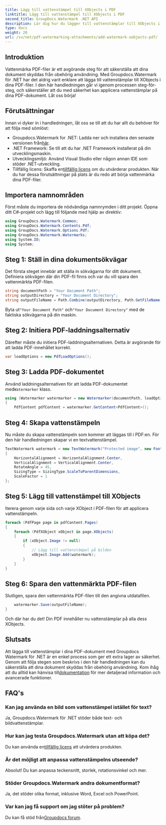 ```yaml
---
title: Lägg till vattenstämpel till XObjects i PDF
linktitle: Lägg till vattenstämpel till XObjects i PDF
second_title: GroupDocs.Watermark .NET API
description: Lär dig hur du lägger till vattenstämplar till XObjects i PDF med Groupdocs.Watermark for .NET. Följ vår steg-för-steg-guide för enkel implementering.
type: docs
weight: 20
url: /sv/net/pdf-watermarking-attachments/add-watermark-xobjects-pdf/
---
```

## Introduktion
Vattenmärka PDF-filer är ett avgörande steg för att säkerställa att dina dokument skyddas från obehörig användning. Med Groupdocs.Watermark för .NET har det aldrig varit enklare att lägga till vattenstämplar till XObjects i dina PDF-filer. I den här handledningen går vi igenom processen steg-för-steg, och säkerställer att du med säkerhet kan applicera vattenstämplar på dina PDF-dokument. Låt oss börja!
## Förutsättningar
Innan vi dyker in i handledningen, låt oss se till att du har allt du behöver för att följa med sömlöst:
-  Groupdocs.Watermark for .NET: Ladda ner och installera den senaste versionen från[här](https://releases.groupdocs.com/Watermark/net/).
- .NET Framework: Se till att du har .NET Framework installerat på din utvecklingsmaskin.
- Utvecklingsmiljö: Använd Visual Studio eller någon annan IDE som stöder .NET-utveckling.
-  Tillfällig licens: Skaffa en[tillfällig licens](https://purchase.groupdocs.com/temporary-license/) om du utvärderar produkten.
När du har dessa förutsättningar på plats är du redo att börja vattenmärka dina PDF-filer.
## Importera namnområden
Först måste du importera de nödvändiga namnrymden i ditt projekt. Öppna ditt C#-projekt och lägg till följande med hjälp av direktiv:
```csharp
using GroupDocs.Watermark.Common;
using GroupDocs.Watermark.Contents.Pdf;
using GroupDocs.Watermark.Options.Pdf;
using GroupDocs.Watermark.Watermarks;
using System.IO;
using System;
```
## Steg 1: Ställ in dina dokumentsökvägar
Det första steget innebär att ställa in sökvägarna för ditt dokument. Definiera sökvägen där din PDF-fil finns och var du vill spara den vattenmärkta PDF-filen.
```csharp
string documentPath = "Your Document Path";
string outputDirectory = "Your Document Directory";
string outputFileName = Path.Combine(outputDirectory, Path.GetFileName(documentPath));
```
 Byta ut`"Your Document Path"` och`"Your Document Directory"` med de faktiska sökvägarna på din maskin.
## Steg 2: Initiera PDF-laddningsalternativ
Därefter måste du initiera PDF-laddningsalternativen. Detta är avgörande för att ladda PDF-innehållet korrekt.
```csharp
var loadOptions = new PdfLoadOptions();
```
## Steg 3: Ladda PDF-dokumentet
Använd laddningsalternativen för att ladda PDF-dokumentet med`Watermarker` klass.
```csharp
using (Watermarker watermarker = new Watermarker(documentPath, loadOptions))
{
    PdfContent pdfContent = watermarker.GetContent<PdfContent>();
```
## Steg 4: Skapa vattenstämpeln
Nu måste du skapa vattenstämpeln som kommer att läggas till i PDF:en. För den här handledningen skapar vi en textvattenstämpel.
```csharp
TextWatermark watermark = new TextWatermark("Protected image", new Font("Arial", 8))
{
    HorizontalAlignment = HorizontalAlignment.Center,
    VerticalAlignment = VerticalAlignment.Center,
    RotateAngle = 45,
    SizingType = SizingType.ScaleToParentDimensions,
    ScaleFactor = 1
};
```
## Steg 5: Lägg till vattenstämpel till XObjects
Iterera genom varje sida och varje XObject i PDF-filen för att applicera vattenstämpeln.
```csharp
foreach (PdfPage page in pdfContent.Pages)
{
    foreach (PdfXObject xObject in page.XObjects)
    {
        if (xObject.Image != null)
        {
            // Lägg till vattenstämpel på bilden
            xObject.Image.Add(watermark);
        }
    }
}
```
## Steg 6: Spara den vattenmärkta PDF-filen
Slutligen, spara den vattenmärkta PDF-filen till den angivna utdatafilen.
```csharp
    watermarker.Save(outputFileName);
}
```
Och där har du det! Din PDF innehåller nu vattenstämplar på alla dess XObjects.
## Slutsats
 Att lägga till vattenstämplar i dina PDF-dokument med Groupdocs Watermark för .NET är en enkel process som ger ett extra lager av säkerhet. Genom att följa stegen som beskrivs i den här handledningen kan du säkerställa att dina dokument skyddas från obehörig användning. Kom ihåg att du alltid kan hänvisa till[dokumentation](https://reference.groupdocs.com/Watermark/net/) för mer detaljerad information och avancerade funktioner.
## FAQ's
### Kan jag använda en bild som vattenstämpel istället för text?
Ja, Groupdocs.Watermark för .NET stöder både text- och bildvattenstämplar.
### Hur kan jag testa Groupdocs.Watermark utan att köpa det?
 Du kan använda en[tillfällig licens](https://purchase.groupdocs.com/temporary-license/) att utvärdera produkten.
### Är det möjligt att anpassa vattenstämpelns utseende?
Absolut! Du kan anpassa teckensnitt, storlek, rotationsvinkel och mer.
### Stöder Groupdocs.Watermark andra dokumentformat?
Ja, det stöder olika format, inklusive Word, Excel och PowerPoint.
### Var kan jag få support om jag stöter på problem?
 Du kan få stöd från[Groupdocs forum](https://forum.groupdocs.com/c/watermark/19).